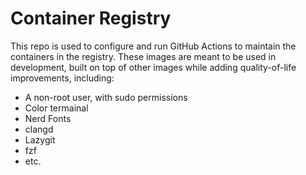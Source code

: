# Container Registry

This repo is used to configure and run GitHub Actions to maintain the containers in the registry. These images are meant to be used in development, built on top of other images while adding quality-of-life improvements, including:

- A non-root user, with sudo permissions
- Color termainal
- Nerd Fonts
- clangd
- Lazygit
- fzf
- etc.